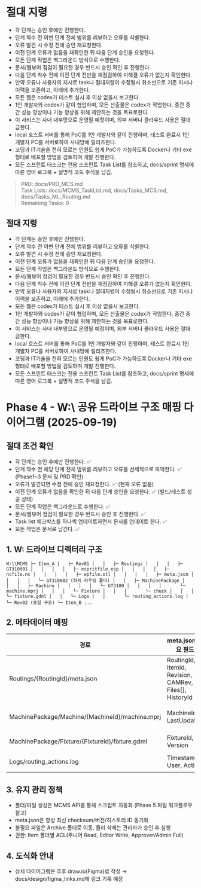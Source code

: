 # 절대 지령
- 각 단계는 승인 후에만 진행한다.
- 단계 착수 전 이번 단계 전체 범위를 리뷰하고 오류를 식별한다.
- 오류 발견 시 수정 전에 승인 재요청한다.
- 이전 단계 오류가 없음을 재확인한 뒤 다음 단계 승인을 요청한다.
- 모든 단계 작업은 백그라운드 방식으로 수행한다.
- 문서/웹뷰어 점검이 필요한 경우 반드시 승인 확인 후 진행한다.
- 다음 단계 착수 전에 이전 단계 전반을 재점검하여 미해결 오류가 없는지 확인한다.
- 만약 오류나 사용자의 지시로 task나 절대지령이 수정될시 취소선으로 기존 지시나 이력을 보존하고, 아래에 추가한다.
- 모든 웹은 codex가 테스트 실시 후 이상 없을시 보고한다.
- 1인 개발자와 codex가 같이 협업하며, 모든 산출물은 codex가 작업한다. 중간 중간 성능 향상이나 기능 향상을 위해 제안하는 것을 목표로한다.
- 이 서비스는 사내 내부망으로 운영될 예정이며, 외부 서버나 클라우드 사용은 절대 금한다.
- local 호스트 서버를 통해 PoC를 1인 개발자와 같이 진행하며, 테스트 완료시 1인 개발자 PC를 서버로하여 사내망에 릴리즈한다.
- 코딩과 IT기술을 전혀 모르는 인원도 쉽게 PoC가 가능하도록 Docker나 기타 exe 형태로 배포할 방법을 검토하며 개발 진행한다.
- 모든 스프린트 태스크는 전용 스프린트 Task List를 참조하고, docs/sprint 명세에 따른 영어 로그북 + 설명적 코드 주석을 남김.

> PRD: docs/PRD_MCS.md  
> Task Lists: docs/MCMS_TaskList.md, docs/Tasks_MCS.md, docs/Tasks_ML_Routing.md  
> Remaining Tasks: 0

## 절대 지령
- 각 단계는 승인 후에만 진행한다.
- 단계 착수 전 이번 단계 전체 범위를 리뷰하고 오류를 식별한다.
- 오류 발견 시 수정 전에 승인 재요청한다.
- 이전 단계 오류가 없음을 재확인한 뒤 다음 단계 승인을 요청한다.
- 모든 단계 작업은 백그라운드 방식으로 수행한다.
- 문서/웹뷰어 점검이 필요한 경우 반드시 승인 확인 후 진행한다.
- 다음 단계 착수 전에 이전 단계 전반을 재점검하여 미해결 오류가 없는지 확인한다.
- 만약 오류나 사용자의 지시로 task나 절대지령이 수정될시 취소선으로 기존 지시나 이력을 보존하고, 아래에 추가한다.
- 모든 웹은 codex가 테스트 실시 후 이상 없을시 보고한다.
- 1인 개발자와 codex가 같이 협업하며, 모든 산출물은 codex가 작업한다. 중간 중간 성능 향상이나 기능 향상을 위해 제안하는 것을 목표로한다.
- 이 서비스는 사내 내부망으로 운영될 예정이며, 외부 서버나 클라우드 사용은 절대 금한다.
- local 호스트 서버를 통해 PoC를 1인 개발자와 같이 진행하며, 테스트 완료시 1인 개발자 PC를 서버로하여 사내망에 릴리즈한다.
- 코딩과 IT기술을 전혀 모르는 인원도 쉽게 PoC가 가능하도록 Docker나 기타 exe 형태로 배포할 방법을 검토하며 개발 진행한다.
- 모든 스프린트 태스크는 전용 스프린트 Task List를 참조하고, docs/sprint 명세에 따른 영어 로그북 + 설명적 코드 주석을 남김.
# Phase 4 - W:\\ 공유 드라이브 구조 매핑 다이어그램 (2025-09-19)

## 절대 조건 확인
- 각 단계는 승인 후에만 진행한다. ✅
- 단계 착수 전 해당 단계 전체 범위를 리뷰하고 오류를 선제적으로 파악한다. ✅ (Phase1~3 문서 및 PRD 확인)
- 오류가 발견되면 수정 전에 승인 재요청한다. ✅ (현재 오류 없음)
- 이전 단계 오류가 없음을 확인한 뒤 다음 단계 승인을 요청한다. ✅ (빌드/테스트 성공 상태)
- 모든 단계 작업은 백그라운드로 수행한다. ✅
- 문서/웹뷰어 점검이 필요한 경우 반드시 승인 후 진행한다. ✅
- Task list 체크박스를 하나씩 업데이트하면서 문서를 업데이트 한다. ✅
- 모든 작업은 문서로 남긴다. ✅

## 1. W: 드라이브 디렉터리 구조
`
W:\\MCMS
 ├─ Item_A
 │   ├─ Rev01
 │   │   ├─ Routings
 │   │   │   ├─ GT310001
 │   │   │   │   ├─ espritfile.esp
 │   │   │   │   ├─ ncfile.nc
 │   │   │   │   ├─ wpfile.stl
 │   │   │   │   ├─ meta.json
 │   │   │   │   └─ GT310002 (하위 라우팅 폴더)
 │   │   ├─ MachinePackage
 │   │   │   ├─ Machine
 │   │   │   │   └─ GT3100
 │   │   │   │       └─ machine.mprj
 │   │   │   └─ Fixture
 │   │   │       └─ chuck
 │   │   │           └─ fixture.gdml
 │   │   └─ Logs
 │   │       └─ routing_actions.log
 │   └─ Rev02 (동일 구조)
 └─ Item_B ...
`

## 2. 메타데이터 매핑
| 경로 | meta.json 주요 필드 | 설명 |
|---|---|---|
| Routings/{RoutingId}/meta.json | RoutingId, ItemId, Revision, CAMRev, Files[], HistoryId | 라우팅 버전 관리, checksum, 업로더 정보 |
| MachinePackage/Machine/{MachineId}/machine.mprj | MachineId, LastUpdated | ESPRIT 머신 프로젝트 파일 |
| MachinePackage/Fixture/{FixtureId}/fixture.gdml | FixtureId, Version | 고정구 데이터 |
| Logs/routing_actions.log | Timestamp, User, Action | 승인/실행 로그 (옵션) |

## 3. 유지 관리 정책
- 폴더/파일 생성은 MCMS API를 통해 스크립트 자동화 (Phase 5 파일 워크플로우 참고)
- meta.json은 항상 최신 checksum/버전/히스토리 ID 동기화
- 불필요 파일은 Archive 폴더로 이동, 물리 삭제는 관리자가 승인 후 실행
- 권한: Item 폴더별 ACL(주니어 Read, Editor Write, Approver/Admin Full)

## 4. 도식화 안내
- 상세 다이어그램은 추후 draw.io(Figma)로 작성 → docs/design/figma_links.md에 링크 기록 예정


